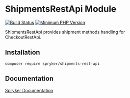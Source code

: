 # ShipmentsRestApi Module
[![Build Status](https://travis-ci.org/spryker/shipments-rest-api.svg)](https://travis-ci.org/spryker/shipments-rest-api)
[![Minimum PHP Version](https://img.shields.io/badge/php-%3E%3D%207.3-8892BF.svg)](https://php.net/)

ShipmentsRestApi provides shipment methods handling for CheckoutRestApi.

## Installation

```
composer require spryker/shipments-rest-api
```

## Documentation

[Spryker Documentation](https://academy.spryker.com/developing_with_spryker/module_guide/modules.html)
